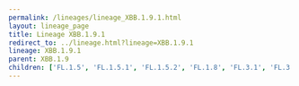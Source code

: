 ```yaml
---
permalink: /lineages/lineage_XBB.1.9.1.html
layout: lineage_page
title: Lineage XBB.1.9.1
redirect_to: ../lineage.html?lineage=XBB.1.9.1
lineage: XBB.1.9.1
parent: XBB.1.9
children: ['FL.1.5', 'FL.1.5.1', 'FL.1.5.2', 'FL.1.8', 'FL.3.1', 'FL.3.2', 'FL.4', 'FL.5', 'FL.13', 'FL.13.4', 'FL.13.4.1', 'FL.13.5', 'FL.15', 'FL.15.1', 'FL.15.1.1', 'FL.15.4', 'FL.16', 'FL.20', 'FL.20.1', 'FL.20.2', 'FL.21', 'FL.22', 'FL.24', 'FL.24.1', 'FL.25', 'FL.33', 'FL.36', 'XBB.1.9.1']
---
```

